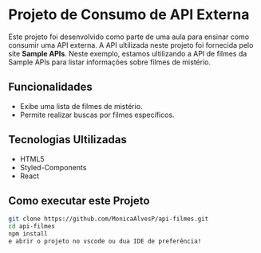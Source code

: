# Projeto de Consumo de API Externa

Este projeto foi desenvolvido como parte de uma aula para ensinar como consumir uma API externa. A API ultilizada neste projeto foi fornecida pelo site **Sample APIs**. Neste exemplo, estamos ultilizando a API de filmes da Sample APIs para listar informações sobre filmes de mistério.

## Funcionalidades

- Exibe uma lista de filmes de mistério.
 - Permite realizar buscas por filmes específicos.

## Tecnologias Ultilizadas

* HTML5
* Styled-Components
* React

## Como executar este Projeto
```bash
git clone https://github.com/MonicaAlvesP/api-filmes.git
cd api-filmes
npm install
e abrir o projeto no vscode ou dua IDE de preferência!
```
